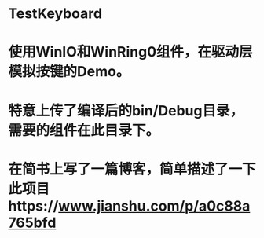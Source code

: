 # TestKeyboard
# 使用WinIO和WinRing0组件，在驱动层模拟按键的Demo。
# 特意上传了编译后的bin/Debug目录，需要的组件在此目录下。
# 在简书上写了一篇博客，简单描述了一下此项目https://www.jianshu.com/p/a0c88a765bfd
